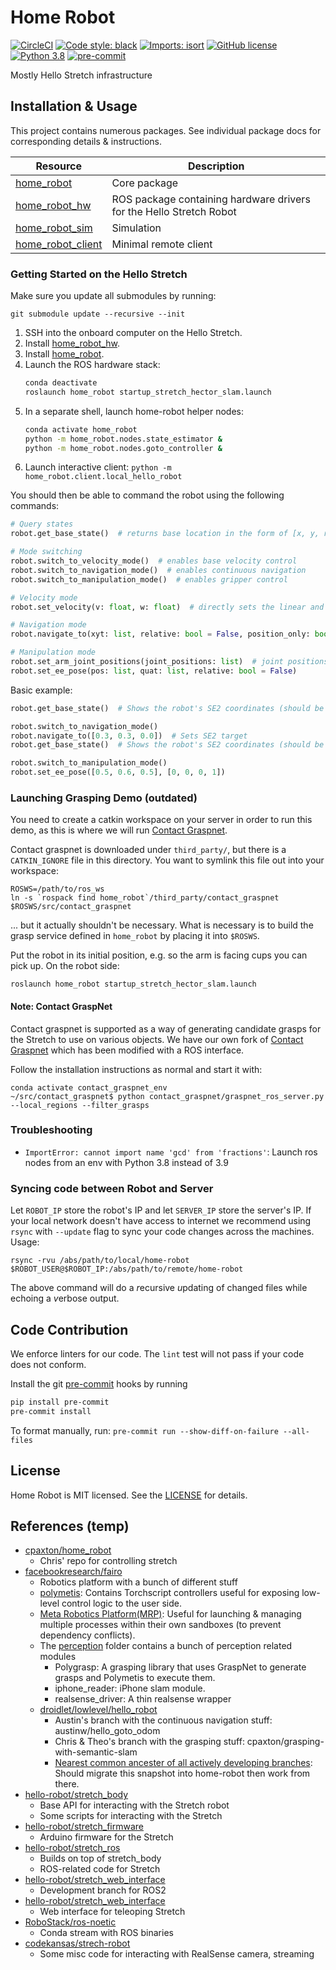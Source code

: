 # Home Robot

[![CircleCI](https://dl.circleci.com/status-badge/img/gh/facebookresearch/home-robot/tree/main.svg?style=shield&circle-token=282f21120e0b390d466913ef0c0a92f0048d52a3)](https://dl.circleci.com/status-badge/redirect/gh/facebookresearch/home-robot/tree/main)
[![Code style: black](https://img.shields.io/badge/code%20style-black-000000.svg)](https://github.com/psf/black)
[![Imports: isort](https://img.shields.io/badge/%20imports-isort-%231674b1?style=flat&labelColor=ef8336)](https://timothycrosley.github.io/isort/)
[![GitHub license](https://img.shields.io/badge/license-MIT-blue.svg)](https://github.com/facebookresearch/home-robot/blob/main/LICENSE)
[![Python 3.8](https://img.shields.io/badge/python-3.7-blue.svg)](https://www.python.org/downloads/release/python-370/)
[![pre-commit](https://img.shields.io/badge/pre--commit-enabled-brightgreen?logo=pre-commit&logoColor=white)](https://github.com/pre-commit/pre-commit)

Mostly Hello Stretch infrastructure

## Installation & Usage

This project contains numerous packages. See individual package docs for corresponding details & instructions.

| Resource | Description |
| -------- | ----------- |
| [home_robot](src/home_robot) | Core package |
| [home_robot_hw](src/home_robot_hw) | ROS package containing hardware drivers for the Hello Stretch Robot |
| [home_robot_sim](src/home_robot_sim) | Simulation |
| [home_robot_client](src/home_robot_client) | Minimal remote client |

### Getting Started on the Hello Stretch

Make sure you update all submodules by running:
```
git submodule update --recursive --init
```

1. SSH into the onboard computer on the Hello Stretch.
1. Install [home_robot_hw](src/home_robot_hw/install.md).
1. Install [home_robot](src/home_robot).
1. Launch the ROS hardware stack:
    ```sh
    conda deactivate
    roslaunch home_robot startup_stretch_hector_slam.launch
    ```
1. In a separate shell, launch home-robot helper nodes:
    ```sh
    conda activate home_robot
    python -m home_robot.nodes.state_estimator &
    python -m home_robot.nodes.goto_controller &
    ```
1. Launch interactive client: `python -m home_robot.client.local_hello_robot`

You should then be able to command the robot using the following commands:
```py
# Query states
robot.get_base_state()  # returns base location in the form of [x, y, rz]

# Mode switching
robot.switch_to_velocity_mode()  # enables base velocity control
robot.switch_to_navigation_mode()  # enables continuous navigation
robot.switch_to_manipulation_mode()  # enables gripper control

# Velocity mode
robot.set_velocity(v: float, w: float)  # directly sets the linear and angular velocity of robot base

# Navigation mode
robot.navigate_to(xyt: list, relative: bool = False, position_only: bool = False)

# Manipulation mode
robot.set_arm_joint_positions(joint_positions: list)  # joint positions: [BASE_TRANSLATION, ARM_LIFT, ARM_EXTENTION, WRIST_YAW, WRIST_PITCH, WRIST_ROLL]
robot.set_ee_pose(pos: list, quat: list, relative: bool = False)
```

Basic example:
```py
robot.get_base_state()  # Shows the robot's SE2 coordinates (should be [0, 0, 0])

robot.switch_to_navigation_mode()
robot.navigate_to([0.3, 0.3, 0.0])  # Sets SE2 target
robot.get_base_state()  # Shows the robot's SE2 coordinates (should be close to [0.3, 0.3, 0])

robot.switch_to_manipulation_mode()
robot.set_ee_pose([0.5, 0.6, 0.5], [0, 0, 0, 1])
```

### Launching Grasping Demo (outdated)

You need to create a catkin workspace on your server in order to run this demo, as this is where we will run [Contact Graspnet](https://github.com/cpaxton/contact_graspnet/tree/cpaxton/devel).

Contact graspnet is downloaded under `third_party/`, but there is a `CATKIN_IGNORE` file in this directory. You want to symlink this file out into your workspace:
```
ROSWS=/path/to/ros_ws
ln -s `rospack find home_robot`/third_party/contact_graspnet $ROSWS/src/contact_graspnet
```
... but it actually shouldn't be necessary. What is necessary is to build the grasp service defined in `home_robot` by placing it into `$ROSWS`.


Put the robot in its initial position, e.g. so the arm is facing cups you can pick up. On the robot side:
```
roslaunch home_robot startup_stretch_hector_slam.launch
```

#### Note: Contact GraspNet

Contact graspnet is supported as a way of generating candidate grasps for the Stretch to use on various objects. We have our own fork of [Contact Graspnet](https://github.com/cpaxton/contact_graspnet/tree/cpaxton/devel) which has been modified with a ROS interface.

Follow the installation instructions as normal and start it with:
```
conda activate contact_graspnet_env
~/src/contact_graspnet$ python contact_graspnet/graspnet_ros_server.py  --local_regions --filter_grasps
```

### Troubleshooting 

- `ImportError: cannot import name 'gcd' from 'fractions'`: Launch ros nodes from an env with Python 3.8 instead of 3.9

### Syncing code between Robot and Server

Let `ROBOT_IP` store the robot's IP and let `SERVER_IP` store the server's IP. If your local network doesn't have access to internet we recommend using `rsync` with `--update` flag to sync your code changes across the machines. Usage:
```
rsync -rvu /abs/path/to/local/home-robot $ROBOT_USER@$ROBOT_IP:/abs/path/to/remote/home-robot
```

The above command will do a *r*ecursive *u*pdating of changed files while echoing a *v*erbose output.

## Code Contribution

We enforce linters for our code. The `lint` test will not pass if your code does not conform.

Install the git [pre-commit](https://pre-commit.com/) hooks by running
  ```bash
  pip install pre-commit
  pre-commit install
  ```

To format manually, run: `pre-commit run --show-diff-on-failure --all-files`

## License
Home Robot is MIT licensed. See the [LICENSE](./LICENSE) for details.

## References (temp)

- [cpaxton/home_robot](https://github.com/cpaxton/home_robot)
  - Chris' repo for controlling stretch
- [facebookresearch/fairo](https://github.com/facebookresearch/fairo)
  - Robotics platform with a bunch of different stuff
  - [polymetis](https://github.com/facebookresearch/fairo/tree/main/polymetis): Contains Torchscript controllers useful for exposing low-level control logic to the user side.
  - [Meta Robotics Platform(MRP)](https://github.com/facebookresearch/fairo/tree/main/mrp): Useful for launching & managing multiple processes within their own sandboxes (to prevent dependency conflicts).
  - The [perception](https://github.com/facebookresearch/fairo/tree/main/perception) folder contains a bunch of perception related modules
    - Polygrasp: A grasping library that uses GraspNet to generate grasps and Polymetis to execute them.
    - iphone_reader: iPhone slam module.
    - realsense_driver: A thin realsense wrapper
  - [droidlet/lowlevel/hello_robot](https://github.com/facebookresearch/fairo/tree/main/droidlet/lowlevel/hello_robot)
    - Austin's branch with the continuous navigation stuff: austinw/hello_goto_odom
    - Chris & Theo's branch with the grasping stuff: cpaxton/grasping-with-semantic-slam
    - [Nearest common ancester of all actively developing branches](https://github.com/facebookresearch/fairo/tree/c39ec9b99115596a11cb1af93a31f1045f92775e): Should migrate this snapshot into home-robot then work from there.
- [hello-robot/stretch_body](https://github.com/hello-robot/stretch_body)
  - Base API for interacting with the Stretch robot
  - Some scripts for interacting with the Stretch
- [hello-robot/stretch_firmware](https://github.com/hello-robot/stretch_firmware)
  - Arduino firmware for the Stretch
- [hello-robot/stretch_ros](https://github.com/hello-robot/stretch_ros)
  - Builds on top of stretch_body
  - ROS-related code for Stretch
- [hello-robot/stretch_web_interface](https://github.com/hello-robot/stretch_ros2)
  - Development branch for ROS2
- [hello-robot/stretch_web_interface](https://github.com/hello-robot/stretch_web_interface)
  - Web interface for teleoping Stretch
- [RoboStack/ros-noetic](https://github.com/RoboStack/ros-noetic)
  - Conda stream with ROS binaries
- [codekansas/strech-robot](https://github.com/codekansas/stretch-robot)
  - Some misc code for interacting with RealSense camera, streaming

